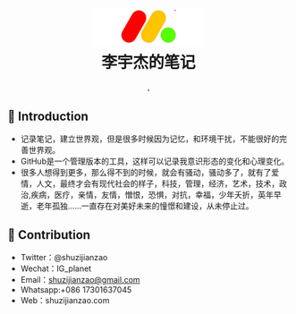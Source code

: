  <h1  align="center"> 
  <br>
  <a href="https://github.com/shuzijianzao/Spiral3D/blob/master/Picture/SHUZIJIANZAO"><img src="https://github.com/shuzijianzao/Spiral3D/blob/master/Picture/SHUZIJIANZAO.png" alt="SHUZIJIANZAO" width="200"></a>
  <br>
  李宇杰的笔记
  <br>
</h1>

<h4 align="center"><a href="http://shuzijianzao.com" target="_blank"></a>.</h4>

## 🚀 Introduction
- 记录笔记，建立世界观，但是很多时候因为记忆，和环境干扰，不能很好的完善世界观。
- GitHub是一个管理版本的工具，这样可以记录我意识形态的变化和心理变化。
- 很多人想得到更多，那么得不到的时候，就会有骚动，骚动多了，就有了爱情，人文，最终才会有现代社会的样子，科技，管理，经济，艺术，技术，政治,疾病，医疗，亲情，友情，憎恨，恐惧，对抗，幸福，少年夭折，英年早逝，老年孤独......一直存在对美好未来的憧憬和建设，从未停止过。

## 👬 Contribution
- Twitter：@shuzijianzao
- Wechat：IG_planet
- Email：shuzijianzao@gmail.com
- Whatsapp:+086 17301637045
- Web：shuzijianzao.com

 